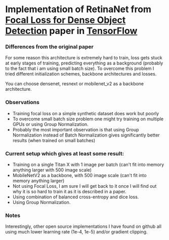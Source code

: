 # Implementation of RetinaNet from [Focal Loss for Dense Object Detection](https://arxiv.org/abs/1708.02002) paper in [TensorFlow](https://www.tensorflow.org/)

### Differences from the original paper
For some reason this architecture is extremely hard to train, loss gets
stuck at early stages of training, predicting everything as a background 
(probably to the fact that i am using small batch size). To overcome this 
problem I tried different initialization schemes, backbone architectures 
and losses. 

You can choose densenet, resnext or mobilenet_v2 as a backbone architecture.

### Observations
* Training focal loss on a simple synthetic dataset does work but poorly 
* To overcome small batch size problem one might try training on multiple 
GPUs or using Group Normalization.
* Probably the most important observation is that using Group Normalization
instead of Batch Normalization gives significantly better results
(when trained on small batches)

### Current setup which gives at least some result:
* Training on a single Titan X with 1 image per batch
(can't fit into memory anything larger with 500 image scale)
* MobileNetV2 as a backbone, with 500 image scale 
(can't fit into memory anything larger)
* Not using Focal Loss, I am sure I will get back to it once I will
find out why it is so hard to train it as it is described in a paper.
* Using combination of balanced cross-entropy and dice loss.
* Using Group Normalization.

### Notes
Interestingly, other open source implementations I have found on github
all using much lower learning rate (1e-4, 1e-5) and/or gradient clipping.
